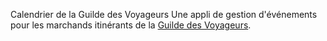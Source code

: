 Calendrier de la Guilde des Voyageurs
Une appli de gestion d'événements pour les marchands itinérants de la <a href="https://guildedesvoyageurs.fr">Guilde des Voyageurs</a>.